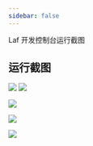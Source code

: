 ```yaml
---
sidebar: false
---
```


Laf 开发控制台运行截图

## 运行截图

<!-- ![](/screenshots/1.png) -->
![](/screenshots/2.png)
![](/screenshots/3.png)
<!-- ![](/screenshots/4.png) -->
![](/screenshots/5.png)
<!-- ![](/screenshots/6.png) -->
<!-- ![](/screenshots/7.png) -->
![](/screenshots/8.png)
<!-- ![](/screenshots/9.png) -->
<!-- ![](/screenshots/10.png) -->
![](/screenshots/11.png)
<!-- ![](/screenshots/12.png) -->